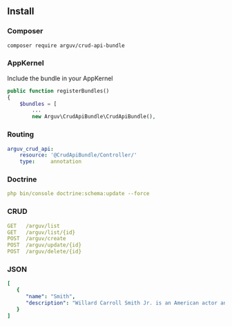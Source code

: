 ## Install

### Composer

```bash
composer require arguv/crud-api-bundle
```

### AppKernel

Include the bundle in your AppKernel

```php
public function registerBundles()
{
    $bundles = [
        ...
        new Arguv\CrudApiBundle\CrudApiBundle(),
```

### Routing

```yaml
arguv_crud_api:
    resource: '@CrudApiBundle/Controller/'
    type:     annotation
```

### Doctrine

```yaml
php bin/console doctrine:schema:update --force
```

### CRUD

```yaml
GET   /arguv/list
GET   /arguv/list/{id}
POST  /arguv/create
POST  /arguv/update/{id}
POST  /arguv/delete/{id}
```

### JSON

```yaml
[
   {
      "name": "Smith",
      "description": "Willard Carroll Smith Jr. is an American actor and rapper."
   }
]
```